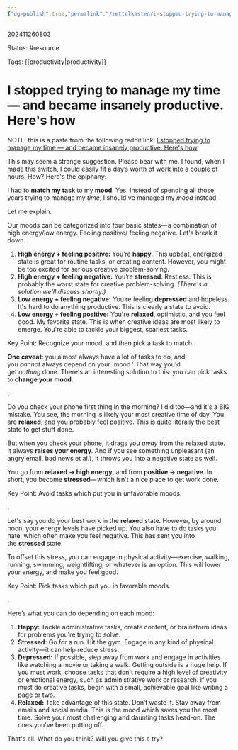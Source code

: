 ```yaml
---
{"dg-publish":true,"permalink":"/zettelkasten/i-stopped-trying-to-manage-my-time-and-became-insanely-productive-here-s-how/"}
---
```


202411260803

Status: #resource 

Tags: [[productivity\|productivity]]

# I stopped trying to manage my time — and became insanely productive. Here's how

NOTE: this is a paste from the following reddit link: [I stopped trying to manage my time — and became insanely productive. Here's how](https://old.reddit.com/r/productivity/comments/1h07n68/i_stopped_trying_to_manage_my_time_and_became/)

This may seem a strange suggestion. Please bear with me. I found, when I made this switch, I could easily fit a day’s worth of work into a couple of hours. How? Here's the epiphany:

I had to **match my task** to my **mood**. Yes. Instead of spending all those years trying to manage my _time_, I should've managed my _mood_ instead.

Let me explain.

Our moods can be categorized into four basic states— a combination of high energy/low energy. Feeling positive/ feeling negative. Let's break it down.

1. **High energy + feeling positive:** You’re **happy**. This upbeat, energized state is great for routine tasks, or creating content. However, you might be too excited for serious creative problem-solving.
2. **High energy + feeling negative:** You’re **stressed**. Restless. This is probably the worst state for creative problem-solving. _(There's a solution we'll discuss shortly.)_
3. **Low energy + feeling negative:** You’re feeling **depressed** and hopeless. It's hard to do anything productive. This is clearly a state to avoid.
4. **Low energy + feeling positive:** You're **relaxed**, optimistic, and you feel good. My favorite state. This is when creative ideas are most likely to emerge. You're able to tackle your biggest, scariest tasks.

Key Point: Recognize your mood, and then pick a task to match.

**One caveat**: you almost always have a lot of tasks to do, and you _cannot_ always depend on your 'mood.' That way you'd get _nothing_ done. There's an interesting solution to this: you can pick tasks to **change your mood**.

.

Do you check your phone first thing in the morning? I did too—and it's a BIG mistake. You see, the morning is likely your most creative time of day. You are **relaxed**, and you probably feel positive. This is quite literally the best state to get stuff done.

But when you check your phone, it drags you _away_ from the relaxed state. It always **raises your energy**. And if you see something unpleasant (an angry email, bad news et al.), it throws you into a negative state as well.

You go from **relaxed -> high energy**, and from **positive -> negative**. In short, you become **stressed**— which isn't a nice place to get work done.

Key Point: Avoid tasks which put you in unfavorable moods.

.

Let's say you do your best work in the **relaxed** state. However, by around noon, your energy levels have picked up. You also have to do tasks you hate, which often make you feel negative. This has sent you into the **stressed** state.

To offset this stress, you can engage in physical activity—exercise, walking, running, swimming, weightlifting, or whatever is an option. This will lower your energy, and make you feel good.

Key Point: Pick tasks which put you in favorable moods.

.

Here’s what you can do depending on each mood:

1. **Happy:** Tackle administrative tasks, create content, or brainstorm ideas for problems you're trying to solve.
2. **Stressed:** Go for a run. Hit the gym. Engage in any kind of physical activity—it can help reduce stress.
3. **Depressed:** If possible, step away from work and engage in activities like watching a movie or taking a walk. Getting outside is a huge help. If you must work, choose tasks that don't require a high level of creativity or emotional energy, such as administrative work or research. If you must do creative tasks, begin with a small, achievable goal like writing a page or two.
4. **Relaxed:** Take advantage of this state. Don’t waste it. Stay away from emails and social media. This is the mood which saves you the most time. Solve your most challenging and daunting tasks head-on. The ones you've been putting off.

That's all. What do you think? Will you give this a try?